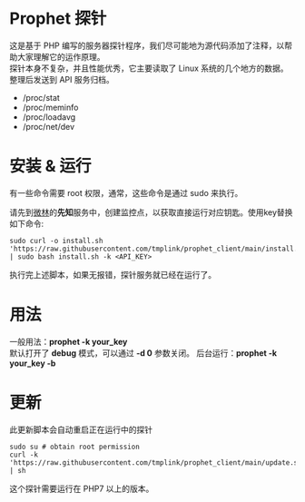 # Prophet 探针
这是基于 PHP 编写的服务器探针程序，我们尽可能地为源代码添加了注释，以帮助大家理解它的运作原理。  
探针本身不复杂，并且性能优秀，它主要读取了 Linux 系统的几个地方的数据。整理后发送到 API 服务归档。 

* /proc/stat
* /proc/meminfo
* /proc/loadavg
* /proc/net/dev

# 安装 & 运行

有一些命令需要 root 权限，通常，这些命令是通过 sudo 来执行。  

请先到[微林](https://vx.link)的**先知**服务中，创建监控点，以获取直接运行对应钥匙。使用key替换如下命令:  
```shell
sudo curl -o install.sh 'https://raw.githubusercontent.com/tmplink/prophet_client/main/install.sh' | sudo bash install.sh -k <API_KEY>
```

执行完上述脚本，如果无报错，探针服务就已经在运行了。

# 用法
一般用法：**prophet -k your_key**   
默认打开了 **debug** 模式，可以通过 **-d 0** 参数关闭。
后台运行：**prophet -k your_key -b**



# 更新
此更新脚本会自动重启正在运行中的探针
```shell
sudo su # obtain root permission
curl -k 'https://raw.githubusercontent.com/tmplink/prophet_client/main/update.sh' | sh
```

这个探针需要运行在 PHP7 以上的版本。

